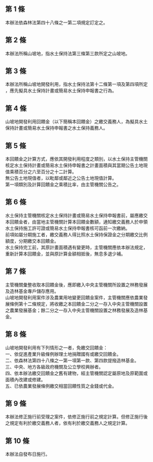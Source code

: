 第 1 條
-------
本辦法依森林法第四十八條之一第二項規定訂定之。

第 2 條
-------
本辦法所稱山坡地，指水土保持法第三條第三款所定之山坡地。

第 3 條
-------
本辦法所稱山坡地開發利用，指水土保持法第十二條第一項及第四項所定  
，應先擬具水土保持計畫或簡易水土保持申報書之行為。

第 4 條
-------
山坡地開發利用回饋金（以下簡稱本回饋金）之繳交義務人，為擬具水土  
保持計畫或簡易水土保持申報書之水土保持義務人。

第 5 條
-------
本回饋金之計算方式，應依其開發利用程度之類別，以水土保持主管機關  
核定水土保持計畫或簡易水土保持申報書之計畫面積與其當期公告土地現  
值乘積百分之六至百分之十二計算。  
無公告土地現值者，以毗鄰或鄰近之公告土地現值計算。  
第一項類別及計算回饋金之乘積比率，由主管機關公告之。

第 6 條
-------
水土保持主管機關核定水土保持計畫或簡易水土保持申報書前，屬應繳交  
本回饋金者，由當地主管機關計算本回饋金數額，通知繳交義務人於申領  
水土保持施工許可證或簡易水土保持申報書核可函前一次繳納。  
前項如屬分期施工者，繳交義務人得比照水土保持保證金之分期繳交比例  
額度，分期繳交本回饋金。  
水土保持完工前，其原計畫面積遇有變更時，主管機關應依本辦法規定，  
重新計算本回饋金，並與原計算金額相抵後，無息多退少補。

第 7 條
-------
主管機關彙整收取本回饋金後，應即繳入中央主管機關所設置之林務發展  
及造林基金專戶儲存應用。  
山坡地開發利用案件涉及農業用地變更回饋金案件，主管機關應依農業發  
展條例第十二條規定，將收繳之本回饋金二分之一存入中央主管機關設置  
之農業發展基金；餘二分之一存入中央主管機關設置之林務發展及造林基  
金。

第 8 條
-------
山坡地開發利用有下列情形之一者，免繳交回饋金：  
一、依促進產業升級條例辦理土地捐贈國有或繳交回饋金。  
二、依森林法第四十八條之一第一項第一款、第四款提撥造林基金。  
三、中央、地方各級政府機關及公立學校興辦者。  
四、依本辦法繳交回饋金之舊有建物，經主管機關認定屬原地及原範圍或  
    面積內改建或修建。  
五、已依農業發展條例繳交相當回饋性質之金錢或代金。

第 9 條
-------
本辦法修正施行前受理之案件，依修正施行前之規定計算。但修正施行後  
之規定有利於繳交義務人者，依有利於繳交義務人之規定計算。

第 10 條
--------
本辦法自發布日施行。

